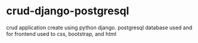 # crud-django-postgresql
crud application create using python django. postgresql database used and for frontend used to css, bootstrap, and html
